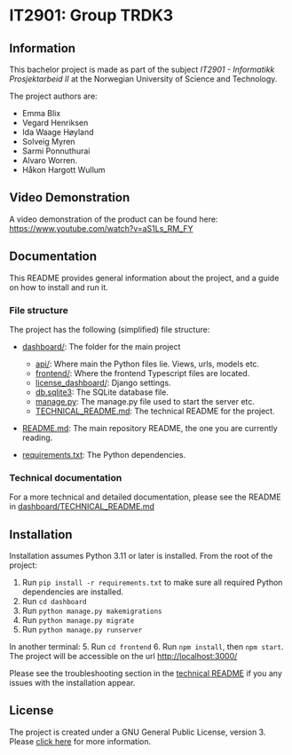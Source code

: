 # IT2901: Group  TRDK3
## Information
This bachelor project is made as part of the subject _IT2901 - 
Informatikk Prosjektarbeid II_ at the Norwegian University of Science and Technology. 


The project authors are:
- Emma Blix
- Vegard Henriksen
- Ida Waage Høyland
- Solveig Myren
- Sarmi Ponnuthurai
- Alvaro Worren.
- Håkon Hargott Wullum

## Video Demonstration
A video demonstration of the product can be found here: https://www.youtube.com/watch?v=aS1Ls_RM_FY

## Documentation
This README provides general information about the project, and a guide on how to install and run it. 

### File structure
The project has the following (simplified) file structure:

* [dashboard/](dashboard): The folder for the main project
  * [api/](dashboard/api): Where main the Python files lie. Views, urls, models etc.
  * [frontend/](dashboard/frontend): Where the frontend Typescript files are located.
  * [license_dashboard/](dashboard/license_dashboard): Django settings.
  * [db.sqlite3](dashboard/db.sqlite3): The SQLite database file.
  * [manage.py](dashboard/manage.py): The manage.py file used to start the server etc.
  * [TECHNICAL_README.md](dashboard/TECHNICAL_README.md): The technical README for the project.


* [README.md](README.md): The main repository README, the one you are currently reading.
* [requirements.txt](requirements.txt): The Python dependencies. 


### Technical documentation
For a more technical and detailed documentation, please see the README in [dashboard/TECHNICAL_README.md](dashboard/TECHNICAL_README.md)


## Installation
Installation assumes Python 3.11 or later is installed. From the root of the project:
1. Run `pip install -r requirements.txt` to make sure all required Python dependencies are installed.
2. Run `cd dashboard`
3. Run `python manage.py makemigrations`
4. Run `python manage.py migrate`
5. Run `python manage.py runserver`

In another terminal:
5. Run `cd frontend`
6. Run `npm install`, then `npm start`. The project will be accessible on the url [http://localhost:3000/](http://localhost:3000/)

Please see the troubleshooting section in the [technical README](dashboard/TECHNICAL_README.md) if you any issues with the installation appear.


## License
The project is created under a GNU General Public License, version 3. 
Please [click here](https://www.gnu.org/licenses/gpl-3.0.html) for more information.
